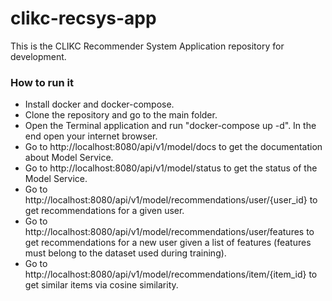 # clikc-recsys-app
This is the CLIKC Recommender System Application repository for development.

### How to run it
- Install docker and docker-compose.
- Clone the repository and go to the main folder.
- Open the Terminal application and run "docker-compose up -d". In the end open your internet browser.
- Go to http://localhost:8080/api/v1/model/docs to get the documentation about Model Service.
- Go to http://localhost:8080/api/v1/model/status to get the status of the Model Service.
- Go to http://localhost:8080/api/v1/model/recommendations/user/{user_id} to get recommendations for a given user.
- Go to http://localhost:8080/api/v1/model/recommendations/user/features to get recommendations for a new user given a list of features (features must belong to the dataset used during training).
- Go to http://localhost:8080/api/v1/model/recommendations/item/{item_id} to get similar items via cosine similarity.

